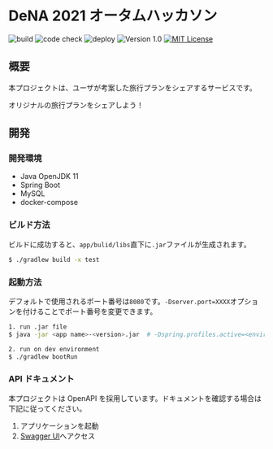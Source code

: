 # DeNA 2021 オータムハッカソン

![build](https://github.com/averak/DeNA-hack-2021/workflows/build/badge.svg)
![code check](https://github.com/averak/DeNA-hack-2021/workflows/code%20check/badge.svg)
![deploy](https://github.com/averak/DeNA-hack-2021/workflows/test/badge.svg)
![Version 1.0](https://img.shields.io/badge/version-1.0-yellow.svg)
[![MIT License](http://img.shields.io/badge/license-MIT-blue.svg?style=flat)](LICENSE)

## 概要

本プロジェクトは、ユーザが考案した旅行プランをシェアするサービスです。

オリジナルの旅行プランをシェアしよう！

## 開発

### 開発環境

- Java OpenJDK 11
- Spring Boot
- MySQL
- docker-compose

### ビルド方法

ビルドに成功すると、`app/bulid/libs`直下に`.jar`ファイルが生成されます。

```sh
$ ./gradlew build -x test
```

### 起動方法

デフォルトで使用されるポート番号は`8080`です。`-Dserver.port=XXXX`オプションを付けることでポート番号を変更できます。

```sh
1. run .jar file
$ java -jar <app name>-<version>.jar  # -Dspring.profiles.active=<environment>

2. run on dev environment
$ ./gradlew bootRun
```

### API ドキュメント

本プロジェクトは OpenAPI を採用しています。ドキュメントを確認する場合は下記に従ってください。

1. アプリケーションを起動
2. [Swagger UI](http://localhost:8080/swagger-ui/)へアクセス

